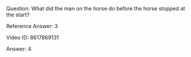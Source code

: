 Question: What did the man on the horse do before the horse stopped at the start?

Reference Answer: 3

Video ID: 8617869131

Answer: 4

